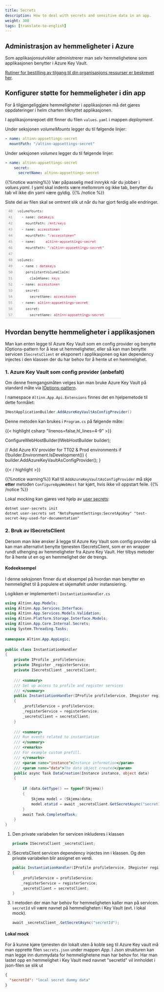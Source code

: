 ```yaml
---
title: Secrets
description: How to deal with secrets and sensitive data in an app.
weight: 300
tags: [translate-to-english]
---
```


## Administrasjon av hemmeligheter i Azure

Som applikasjonsutvikler administrerer man selv hemmelighetene som applikasjonen benytter i Azure Key Vault.

[Rutiner for bestilling av tilgang til din organisasjons ressurser er beskrevet her](/nb/altinn-studio/v8/guides/administration/access-management/apps/).

## Konfigurer støtte for hemmeligheter i din app

For å tilgjengeliggjøre hemmeligheter i applikasjonen må det gjøres oppdateringer i helm charten tilknyttet applikasjonen.

I applikasjonsrepoet ditt finner du filen `values.yaml` i mappen _deployment_.

Under seksjonen _volumeMounts_ legger du til følgende linjer:

```yaml
- name: altinn-appsettings-secret
  mountPath: "/altinn-appsettings-secret"
```

Under seksjonen _volumes_ legger du til følgende linjer:

```yaml
- name: altinn-appsettings-secret
    secret:
      secretName: altinn-appsettings-secret
```

{{%notice warning%}}
Vær påpasselig med innrykk når du jobber i _values.yaml_.
I yaml skal indents være mellomrom og ikke tab, benytter du tab vil ikke din yaml være gyldig.
{{% /notice %}}

Siste del av filen skal se omtrent slik ut når du har gjort ferdig alle endringer.

![Steg 1](yaml.png)


## Hvordan benytte hemmeligheter i applikasjonen

Man kan enten legge til Azure Key Vault som en config provider og benytte IOptions-pattern for å lese ut hemmeligheter, eller så kan man benytte servicen `ISecretsClient` er eksponert i applikasjonen og kan dependency injectes
i den klassen der du har behov for å hente ut en hemmelighet.

### 1. Azure Key Vault som config provider (anbefalt)
Om denne fremgangsmåten velges kan man bruke Azure Key Vault på standard måte via [IOptions-pattern](https://learn.microsoft.com/en-us/dotnet/core/extensions/options).

I namespace `Altinn.App.Api.Extensions` finnes det en hjelpemetode til dette formålet:

```cs
IHostApplicationBuilder.AddAzureKeyVaultAsConfigProvider()
```

Denne metoden kan brukes i `Program.cs` på følgende måte:

{{< highlight csharp "linenos=false,hl_lines=4-9" >}}

ConfigureWebHostBuilder(IWebHostBuilder builder);

// Add Azure KV provider for TT02 & Prod environments
if (!builder.Environment.IsDevelopment())
{
    builder.AddAzureKeyVaultAsConfigProvider();
}

{{< / highlight >}}

{{%notice warning%}}
Kall til `AddAzureKeyVaultAsConfigProvider` må skje __etter__ metoden `ConfigureAppWebHost` har kjørt, hvis ikke vil oppstart feile.
{{% /notice %}}

Lokal mocking kan gjøres ved hjelp av [user secrets](https://learn.microsoft.com/en-us/aspnet/core/security/app-secrets?view=aspnetcore-8.0&tabs=windows):

```
dotnet user-secrets init
dotnet user-secrets set "NetsPaymentSettings:SecretApiKey" "test-secret-key-used-for-documentation"
```

### 2. Bruk av ISecretsClient

Dersom man ikke ønsker å legge til Azure Key Vault som config provider så kan man alternativt benytte tjenesten ISecretsClient, som er en wrapper rundt uthenging av hemmeligheter fra Azure Key Vault. Her tilbys metoder for å hente ut en og en hemmelighet der de trengs.

#### Kodeeksempel

I denne seksjonen finner du et eksempel på hvordan man benytter en hemmelighet
til å populere et skjemafelt under instansiering.

Logikken er implementert i `InstantiationHandler.cs`

```cs
using Altinn.App.Models;
using Altinn.App.Services.Interface;
using Altinn.App.Services.Models.Validation;
using Altinn.Platform.Storage.Interface.Models;
using Altinn.App.Core.Internal.Secrets;
using System.Threading.Tasks;

namespace Altinn.App.AppLogic;

public class InstantiationHandler
{
    private IProfile _profileService;
    private IRegister _registerService;
    private ISecretsClient _secretsClient;

    /// <summary>
    /// Set up access to profile and register services
    /// </summary>
    public InstantiationHandler(IProfile profileService, IRegister registerService, ISecretsClient secretsClient)
    {
        _profileService = profileService;
        _registerService = registerService;
        _secretsClient = secretsClient;
    }

    /// <summary>
    /// Run events related to instantiation
    /// </summary>
    /// <remarks>
    /// For example custom prefill.
    /// </remarks>
    /// <param name="instance">Instance information</param>
    /// <param name="data">The data object created</param>
    public async Task DataCreation(Instance instance, object data)
    {

        if (data.GetType() == typeof(Skjema))
        {
            Skjema model = (Skjema)data;
            model.etatid = await _secretsClient.GetSecretAsync("secretId");
        }
        await Task.CompletedTask;
    }
}
```

1. Den private variabelen for servicen inkluderes i klassen
   ```cs
   private ISecretsClient _secretsClient;
   ```
3. ISecretsClient servicen dependency injectes inn i klassen. Og den private variabelen blir assignet en verdi.
   ```cs
   public InstantiationHandler(IProfile profileService, IRegister registerService, ISecretsClient secretsClient)
   {
       _profileService = profileService;
       _registerService = registerService;
       _secretsClient = secretsClient;
   }
   ```
4. I metoden der man har behov for hemmeligheten kaller man på servicen.
   `secretId` vil være navnet på hemmeligheten i Key Vault (evt. i lokal mock).
   ```cs
   await _secretsClient_.GetSecretAsync("secretId");
   ```

#### Lokal mock

For å kunne kjøre tjenesten din lokalt uten å koble seg til Azure Key vault
må man opprette filen `secrets.json` under mappen _App_.
I Json strukturen kan man legge inn dummydata for hemmelighetene man har behov for.
Har man lastet opp en hemmelighet i Key Vault med navnet "secretId" vil innholdet i json-filen se slik ut

```json
{
  "secretId": "local secret dummy data"
}
```